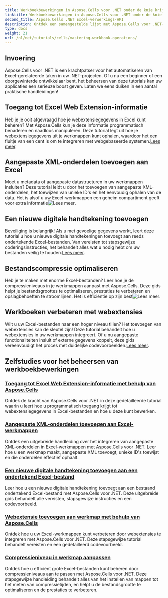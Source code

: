 ```yaml
---
title: Werkboekbewerkingen in Aspose.Cells voor .NET onder de knie krijgen
linktitle: Werkboekbewerkingen in Aspose.Cells voor .NET onder de knie krijgen
second_title: Aspose.Cells .NET Excel-verwerkings-API
description: Ontdek een samengestelde lijst met Aspose.Cells voor .NET-zelfstudies, waaronder handleidingen over het openen van webextensiegegevens, het toevoegen van digitale handtekeningen en het aanpassen van compressieniveaus.
type: docs
weight: 21
url: /nl/net/tutorials/cells/mastering-workbook-operations/
---
```

## Invoering

Aspose.Cells voor .NET is een krachtpatser voor het automatiseren van Excel-gerelateerde taken in uw .NET-projecten. Of u nu een beginner of een doorgewinterde ontwikkelaar bent, het beheersen van deze tutorials kan uw applicaties een serieuze boost geven. Laten we eens duiken in een aantal praktische handleidingen!  

## Toegang tot Excel Web Extension-informatie  

Heb je je ooit afgevraagd hoe je webextensiegegevens in Excel kunt beheren? Met Aspose.Cells kun je deze informatie programmatisch benaderen en naadloos manipuleren. Deze tutorial legt uit hoe je webextensiegegevens uit je werkmappen kunt ophalen, waardoor het een fluitje van een cent is om te integreren met webgebaseerde systemen.[Lees meer](./accessing-excel-web-extension-information/).  

## Aangepaste XML-onderdelen toevoegen aan Excel  

 Moet u metadata of aangepaste datastructuren in uw werkmappen insluiten? Deze tutorial leidt u door het toevoegen van aangepaste XML-onderdelen, het toewijzen van unieke ID's en het eenvoudig ophalen van de data. Het is alsof u uw Excel-werkmappen een geheim compartiment geeft voor extra informatie![Lees meer](./add-custom-xml-parts/).  

## Een nieuwe digitale handtekening toevoegen  

 Beveiliging is belangrijk! Als u met gevoelige gegevens werkt, leert deze tutorial u hoe u nieuwe digitale handtekeningen toevoegt aan reeds ondertekende Excel-bestanden. Van vereisten tot stapsgewijze coderingsinstructies, het behandelt alles wat u nodig hebt om uw bestanden veilig te houden.[Lees meer](./adding-new-digital-signature-to-signed-excel-file/).  

## Bestandscompressie optimaliseren  

Heb je te maken met enorme Excel-bestanden? Leer hoe je de compressieniveaus in je werkmappen aanpast met Aspose.Cells. Deze gids helpt je bestandsgroottes te optimaliseren, prestaties te verbeteren en opslagbehoeften te stroomlijnen. Het is efficiëntie op zijn best![Lees meer](./adjusting-compression-level/). 
 
## Werkboeken verbeteren met webextensies  

 Wilt u uw Excel-bestanden naar een hoger niveau tillen? Het toevoegen van webextensies kan de sleutel zijn! Deze tutorial behandelt hoe u webextensies in uw werkmappen integreert. Of u nu aangepaste functionaliteiten insluit of externe gegevens koppelt, deze gids vereenvoudigt het proces met duidelijke codevoorbeelden.[Lees meer](./adding-web-extension/).  

## Zelfstudies voor het beheersen van werkboekbewerkingen
### [Toegang tot Excel Web Extension-informatie met behulp van Aspose.Cells](./accessing-excel-web-extension-information/)
Ontdek de kracht van Aspose.Cells voor .NET in deze gedetailleerde tutorial waarin u leert hoe u programmatisch toegang krijgt tot webextensiegegevens in Excel-bestanden en hoe u deze kunt bewerken.
### [Aangepaste XML-onderdelen toevoegen aan Excel-werkmappen](./add-custom-xml-parts/)
Ontdek een uitgebreide handleiding over het integreren van aangepaste XML-onderdelen in Excel-werkmappen met Aspose.Cells voor .NET. Leer hoe u een werkmap maakt, aangepaste XML toevoegt, unieke ID's toewijst en die onderdelen effectief ophaalt.
### [Een nieuwe digitale handtekening toevoegen aan een ondertekend Excel-bestand](./adding-new-digital-signature-to-signed-excel-file/)
Leer hoe u een nieuwe digitale handtekening toevoegt aan een bestaand ondertekend Excel-bestand met Aspose.Cells voor .NET. Deze uitgebreide gids behandelt alle vereisten, stapsgewijze instructies en een codevoorbeeld.
### [Webextensie toevoegen aan werkmap met behulp van Aspose.Cells](./adding-web-extension/)
Ontdek hoe u uw Excel-werkmappen kunt verbeteren door webextensies te integreren met Aspose.Cells voor .NET. Deze stapsgewijze tutorial behandelt vereisten en een gedetailleerd codevoorbeeld.
### [Compressieniveau in werkmap aanpassen](./adjusting-compression-level/)
Ontdek hoe u efficiënt grote Excel-bestanden kunt beheren door compressieniveaus aan te passen met Aspose.Cells voor .NET. Deze stapsgewijze handleiding behandelt alles van het instellen van mappen tot het meten van compressietijden, en helpt u de bestandsgrootte te optimaliseren en de prestaties te verbeteren.